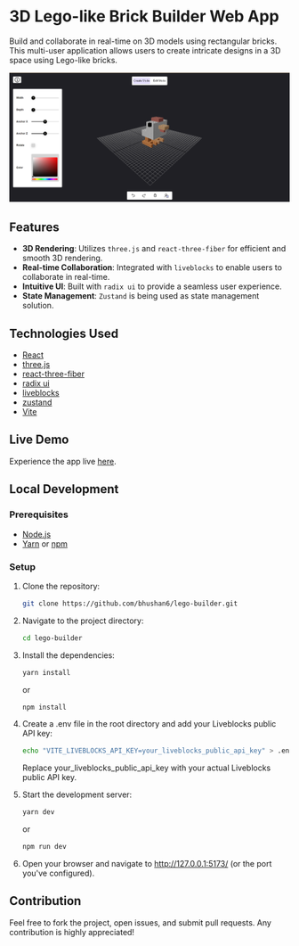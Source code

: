 # 3D Lego-like Brick Builder Web App

Build and collaborate in real-time on 3D models using rectangular bricks. This multi-user application allows users to create intricate designs in a 3D space using Lego-like bricks.

![App Screenshot](/public/Screenshot.png)

## Features

- **3D Rendering**: Utilizes `three.js` and `react-three-fiber` for efficient and smooth 3D rendering.
- **Real-time Collaboration**: Integrated with `liveblocks` to enable users to collaborate in real-time.
- **Intuitive UI**: Built with `radix ui` to provide a seamless user experience.
- **State Management**: `Zustand` is being used as state management solution.

## Technologies Used

- [React](https://reactjs.org/)
- [three.js](https://threejs.org/)
- [react-three-fiber](https://github.com/pmndrs/react-three-fiber)
- [radix ui](https://www.radix-ui.com/)
- [liveblocks](https://liveblocks.io/)
- [zustand](https://docs.pmnd.rs/zustand/getting-started/introduction)
- [Vite](https://vitejs.dev/)

## Live Demo

Experience the app live [here](<[your_live_project_link](https://lego-builder.vercel.app/)>).

## Local Development

### Prerequisites

- [Node.js](https://nodejs.org/)
- [Yarn](https://yarnpkg.com/) or [npm](https://www.npmjs.com/)

### Setup

1. Clone the repository:

   ```bash
   git clone https://github.com/bhushan6/lego-builder.git
   ```

2. Navigate to the project directory:

   ```bash
   cd lego-builder
   ```

3. Install the dependencies:

   ```bash
   yarn install
   ```

   or

   ```bash
   npm install
   ```

4. Create a .env file in the root directory and add your Liveblocks public API key:

   ```bash
   echo "VITE_LIVEBLOCKS_API_KEY=your_liveblocks_public_api_key" > .env
   ```

   Replace your_liveblocks_public_api_key with your actual Liveblocks public API key.

5. Start the development server:
   ```bash
   yarn dev
   ```
   or
   ```bash
   npm run dev
   ```
6. Open your browser and navigate to http://127.0.0.1:5173/ (or the port you've configured).

## Contribution

Feel free to fork the project, open issues, and submit pull requests. Any contribution is highly appreciated!
